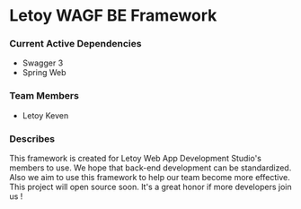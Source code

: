 # Letoy WAGF BE Framework

### Current Active Dependencies

- Swagger 3
- Spring Web

### Team Members

- Letoy Keven

### Describes

This framework is created for Letoy Web App Development Studio's members to use. We hope that back-end development can be standardized. Also we aim to use this framework to help our team become more effective. This project will open source soon. It's a great honor if more developers join us !